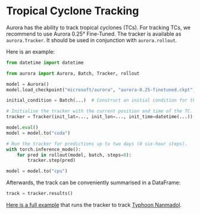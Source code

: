 # Tropical Cyclone Tracking

Aurora has the ability to track tropical cyclones (TCs).
For tracking TCs, we recommend to use Aurora 0.25° Fine-Tuned.
The tracker is available as `aurora.Tracker`.
It should be used in conjunction with `aurora.rollout`.

Here is an example:

```python
from datetime import datetime

from aurora import Aurora, Batch, Tracker, rollout

model = Aurora()
model.load_checkpoint("microsoft/aurora", "aurora-0.25-finetuned.ckpt")

initial_condition = Batch(...)  # Construct an initial condition for the model.

# Initialise the tracker with the current position and time of the TC.
tracker = Tracker(init_lat=..., init_lon=..., init_time=datetime(...))

model.eval()
model = model.to("cuda")

# Run the tracker for predictions up to two days (8 six-hour steps).
with torch.inference_mode():
    for pred in rollout(model, batch, steps=8):
        tracker.step(pred)

model = model.to("cpu")
```

Afterwards, the track can be conveniently summarised in a DataFrame:

```python
track = tracker.results()
```

[Here is a full example](example_tc_tracking) that runs the tracker to track
[Typhoon Nanmadol](https://en.wikipedia.org/wiki/Typhoon_Nanmadol_(2022)).
